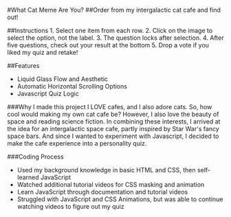 #What Cat Meme Are You?
##Order from my intergalactic cat cafe and find out!

##Instructions
     1. Select one item from each row.
     2. Click on the image to select the option, not the label.
     3. The question locks after selection.
     4. After five questions, check out your result at the bottom
     5. Drop a vote if you liked my quiz and retake! 

##Features
- Liquid Glass Flow and Aesthetic
- Automatic Horizontal Scrolling Options
- Javascript Quiz Logic

###Why I made this project
I LOVE cafes, and I also adore cats. So, how cool would making my own cat cafe be? However, I also love the beauty of space and reading science fiction. 
In combining these interests, I arrived at the idea for an intergalactic space cafe, partly inspired by Star War's fancy space bars. And since I wanted to experiment 
with Javascript, I decided to make the cafe experience into a personality quiz.

###Coding Process
- Used my background knowledge in basic HTML and CSS, then self-learned JavaScript
- Watched additional tutorial videos for CSS masking and animation
- Learn JavaScript through documentation and tutorial videos
- Struggled with JavaScript and CSS Animations, but was able to continue watching videos to figure out my quiz
